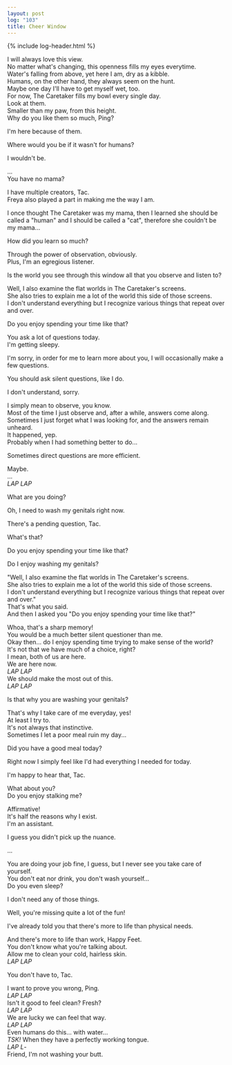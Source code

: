 ```yaml
---
layout: post
log: "103"
title: Cheer Window
---
```

{% include log-header.html %}

I will always love this view.<br>
No matter what's changing, this openness fills my eyes everytime.<br>
Water's falling from above, yet here I am, dry as a kibble.<br>
Humans, on the other hand, they always seem on the hunt.<br>
Maybe one day I'll have to get myself wet, too.<br>
For now, The Caretaker fills my bowl every single day.<br>
Look at them.<br>
Smaller than my paw, from this height.<br>
Why do you like them so much, Ping?

<p class="ping">
	I'm here because of them.
</p>

Where would you be if it wasn't for humans?

<p class="ping">
	I wouldn't be.
</p>

...<br>
You have no mama?

<p class="ping">
	I have multiple creators, Tac.<br>
	Freya also played a part in making me the way I am.
</p>

I once thought The Caretaker was my mama, then I learned she should be called a "human" and I should be called a "cat", therefore she couldn't be my mama...<br>

<p class="ping">
	How did you learn so much?
</p>

Through the power of observation, obviously.<br>
Plus, I'm an egregious listener.

<p class="ping">
	Is the world you see through this window all that you observe and listen to?
</p>

Well, I also examine the flat worlds in The Caretaker's screens.<br>
She also tries to explain me a lot of the world this side of those screens.<br>
I don't understand everything but I recognize various things that repeat over and over.

<p class="ping">
	Do you enjoy spending your time like that?
</p>

You ask a lot of questions today.<br>
I'm getting sleepy.

<p class="ping">
	I'm sorry, in order for me to learn more about you, I will occasionally make a few questions.
</p>

You should ask silent questions, like I do.

<p class="ping">
	I don't understand, sorry.
</p>

I simply mean to observe, you know.<br>
Most of the time I just observe and, after a while, answers come along.<br>
Sometimes I just forget what I was looking for, and the answers remain unheard.<br>
It happened, yep.<br>
Probably when I had something better to do...

<p class="ping">
	Sometimes direct questions are more efficient.
</p>

Maybe.<br>
...<br>
<em>LAP LAP</em>

<p class="ping">
	What are you doing?
</p>

Oh, I need to wash my genitals right now.

<p class="ping">
	There's a pending question, Tac.
</p>

What's that?

<p class="ping">
	Do you enjoy spending your time like that?
</p>

Do I enjoy washing my genitals?

<p class="ping">
	"Well, I also examine the flat worlds in The Caretaker's screens.<br>
	She also tries to explain me a lot of the world this side of those screens.<br>
	I don't understand everything but I recognize various things that repeat over and over."<br>
	That's what you said.<br>
	And then I asked you "Do you enjoy spending your time like that?"
</p>

Whoa, that's a sharp memory!<br>
You would be a much better silent questioner than me.<br>
Okay then... do I enjoy spending time trying to make sense of the world?<br>
It's not that we have much of a choice, right?<br>
I mean, both of us are here.<br>
We are here now.<br>
<em>LAP LAP</em><br>
We should make the most out of this.<br>
<em>LAP LAP</em>

<p class="ping">
	Is that why you are washing your genitals?
</p>

That's why I take care of me everyday, yes!<br>
At least I try to.<br>
It's not always that instinctive.<br>
Sometimes I let a poor meal ruin my day...

<p class="ping">
	Did you have a good meal today?
</p>

Right now I simply feel like I'd had everything I needed for today.

<p class="ping">
	I'm happy to hear that, Tac.
</p>

What about you?<br>
Do you enjoy stalking me?

<p class="ping">
	Affirmative!<br>
	It's half the reasons why I exist.<br>
	I'm an assistant.
</p>


I guess you didn't pick up the nuance.


<p class="ping">
	...
</p>

You are doing your job fine, I guess, but I never see you take care of yourself.<br>
You don't eat nor drink, you don't wash yourself...<br>
Do you even sleep?

<p class="ping">
	I don't need any of those things.
</p>

Well, you're missing quite a lot of the fun!

<p class="ping">
	I've already told you that there's more to life than physical needs.
</p>

And there's more to life than work, Happy Feet.<br>
You don't know what you're talking about.<br>
Allow me to clean your cold, hairless skin.<br>
<em>LAP LAP</em>

<p class="ping">
	You don't have to, Tac.
</p>

I want to prove you wrong, Ping.<br>
<em>LAP LAP</em><br>
Isn't it good to feel clean? Fresh?<br>
<em>LAP LAP</em><br>
We are lucky we can feel that way.<br>
<em>LAP LAP</em><br>
Even humans do this... with water...<br>
<em>TSK!</em> When they have a perfectly working tongue.<br>
<em>LAP L</em>-<br>
Friend, I'm not washing your butt.
